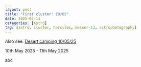 ```yaml
---
layout: post
title: "First cluster! 10/05"
date: 2025-05-11
categories: [Astro]
tag: [astro, cluster, hercules, messer-13, astrophotography]
---
```

Also see: [Desert camping 10/05/25](/_posts/2025-05-10-desertCamping.md)

10th May 2025 - 11th May 2025

abc